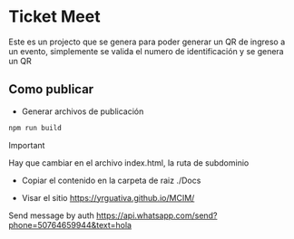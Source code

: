 

# Ticket Meet

Este es un projecto que se genera para poder generar un QR de ingreso a un evento, simplemente se valida el numero de identificación y se genera un QR

## Como publicar

* Generar archivos de publicación
```sh
npm run build
```

> [!IMPORTANT]
> Hay que cambiar en el archivo index.html, la ruta de subdominio

* Copiar el contenido en la carpeta de raiz ./Docs

* Visar el sitio https://yrguativa.github.io/MCIM/


Send message by auth 
https://api.whatsapp.com/send?phone=50764659944&text=hola